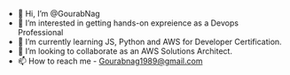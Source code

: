- 👋 Hi, I’m @GourabNag
- 👀 I’m interested in getting hands-on expreience as a Devops Professional
- 🌱 I’m currently learning JS, Python and AWS for Developer Certification.
- 💞️ I’m looking to collaborate as an AWS Solutions Architect.
- 📫 How to reach me - Gourabnag1989@gmail.com

<!---
GourabNag/GourabNag is a ✨ special ✨ repository because its `README.md` (this file) appears on your GitHub profile.
You can click the Preview link to take a look at your changes.
--->
